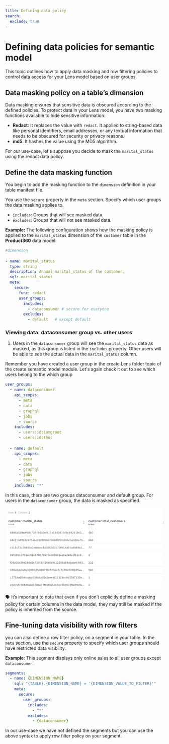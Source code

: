 ```yaml
---
title: Defining data policy
search:
  exclude: true
---
```

# Defining data policies for semantic model

This topic outlines how to apply data masking and row filtering policies to control data access for your Lens model based on user groups.

## Data masking policy on a table’s dimension

Data masking ensures that sensitive data is obscured according to the defined policies. To protect data in your Lens model, you have two masking functions available to hide sensitive information:

- **Redact**: It replaces the value with `redact`. It applied to string-based data like personal identifiers, email addresses, or any textual information that needs to be obscured for security or privacy reasons. 
- **md5**: It hashes the value using the MD5 algorithm. 

For our use-case, let's suppose you decide to mask the `marital_status` using the redact data policy.

## Define the data masking function

You begin to add the masking function to the `dimension` definition in your table manifest file.

You use the `secure` property in the `meta` section. Specify which user groups the data masking applies to.

- `includes`: Groups that will see masked data.
- `excludes`: Groups that will not see masked data.

**Example:** The following configuration shows how the masking policy is applied to the `marital_status` dimension of the `customer` table in the **Product360** data model:

```yaml title="customer.yml"
#dimension

- name: marital_status
  type: string
  description: Annual marital_status of the customer.
  sql: marital_status
  meta:
    secure:
      func: redact
      user_groups:
        includes: 
          - dataconsumer # secure for everyone
        excludes:
          - default   # except default 
```

### **Viewing data: dataconsumer group vs. other users**

1. Users in the `dataconsumer` group will see the `marital_status` data as masked, as this group is listed in the `includes` property. Other users will be able to see the actual data in the `marital_status` column.
    
Remember you have created a user group  in the create Lens folder topic of the create semantic model module. Let's again check it out to see which users belong to the which group
    
```yaml title="user_groups.yml"
user_groups:
  - name: dataconsumer
    api_scopes:
      - meta
      - data
      - graphql
      - jobs
      - source
    includes:
      - users:id:iamgroot
      - users:id:thor

  - name: default
    api_scopes:
      - meta
      - data
      - graphql
      - jobs
      - source
    includes: "*"      
```

In this case, there are two groups dataconsumer and default group. For users in the `dataconsumer` group, the data is masked as specified.
    
![redact_column_info.png](/learn/dp_developer_learn_track/data_policy/user_group.png)
  
<aside class="callout">
🗣️ It’s important to note that even if you don’t explicitly define a masking policy for certain columns in the data model, they may still be masked if the policy is inherited from the source.
</aside>

## Fine-tuning data visibility with row filters

you can also define a row filter policy, on a segment in your table. In the `meta` section, use the `secure` property to specify which user groups should have restricted data visibility.

**Example**: This segment displays only online sales to all user groups except `dataconsumer`.

```yaml
segments:
  - name: {DIMENSION_NAME}
    sql: "{TABLE}.{DIMENSION_NAME} = '{DIMENSION_VALUE_TO_FILTER}'"
    meta:
      secure:
        user_groups:
          includes:
            - "*"
          excludes:
            - {dataconsumer}
```
In our use-case we have not defined the segments but you can use the above syntax to apply row filter policy on your segment.
